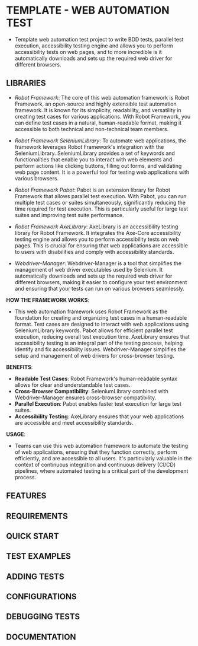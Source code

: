 
# TEMPLATE - WEB AUTOMATION TEST

- Template web automation test project to write BDD tests, parallel test execution, accessibility testing engine and allows you to perform accessibility tests on web pages, and to more incredible is it automatically downloads and sets up the required web driver for different browsers.

## LIBRARIES
- *Robot Framework*: The core of this web automation framework is Robot Framework, an open-source and highly extensible test automation framework. It is known for its simplicity, readability, and versatility in creating test cases for various applications. With Robot Framework, you can define test cases in a natural, human-readable format, making it accessible to both technical and non-technical team members.

- *Robot Framework SeleniumLibrary*: To automate web applications, the framework leverages Robot Framework's integration with the SeleniumLibrary. SeleniumLibrary provides a set of keywords and functionalities that enable you to interact with web elements and perform actions like clicking buttons, filling out forms, and validating web page content. It is a powerful tool for testing web applications with various browsers.

- *Robot Framework Pabot*: Pabot is an extension library for Robot Framework that allows parallel test execution. With Pabot, you can run multiple test cases or suites simultaneously, significantly reducing the time required for test execution. This is particularly useful for large test suites and improving test suite performance.

- *Robot Framework AxeLibrary*: AxeLibrary is an accessibility testing library for Robot Framework. It integrates the Axe-Core accessibility testing engine and allows you to perform accessibility tests on web pages. This is crucial for ensuring that web applications are accessible to users with disabilities and comply with accessibility standards.

- *Webdriver-Manager*: Webdriver-Manager is a tool that simplifies the management of web driver executables used by Selenium. It automatically downloads and sets up the required web driver for different browsers, making it easier to configure your test environment and ensuring that your tests can run on various browsers seamlessly.

**HOW THE FRAMEWORK WORKS**:
- This web automation framework uses Robot Framework as the foundation for creating and organizing test cases in a human-readable format. Test cases are designed to interact with web applications using SeleniumLibrary keywords. Pabot allows for efficient parallel test execution, reducing overall test execution time. AxeLibrary ensures that accessibility testing is an integral part of the testing process, helping identify and fix accessibility issues. Webdriver-Manager simplifies the setup and management of web drivers for cross-browser testing.

**BENEFITS**:
- **Readable Test Cases**: Robot Framework's human-readable syntax allows for clear and understandable test cases.
- **Cross-Browser Compatibility**: SeleniumLibrary combined with Webdriver-Manager ensures cross-browser compatibility.
- **Parallel Execution**: Pabot enables faster test execution for large test suites.
- **Accessibility Testing**: AxeLibrary ensures that your web applications are accessible and meet accessibility standards.

**USAGE**:
- Teams can use this web automation framework to automate the testing of web applications, ensuring that they function correctly, perform efficiently, and are accessible to all users. It's particularly valuable in the context of continuous integration and continuous delivery (CI/CD) pipelines, where automated testing is a critical part of the development process.

## FEATURES

## REQUIREMENTS

## QUICK START

## TEST EXAMPLES

## ADDING TESTS

## CONFIGURATIONS

## DEBUGGING TESTS

## DOCUMENTATION